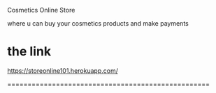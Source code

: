 
Cosmetics Online Store

where u can buy your cosmetics products and make payments

the link
=================================================

https://storeonline101.herokuapp.com/

==================================================
